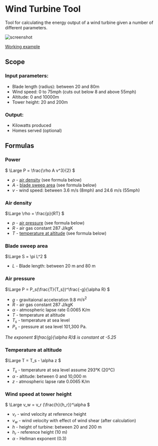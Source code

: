 # Wind Turbine Tool

Tool for calculating the energy output of a wind turbine given a number of different parameters.

![screenshot](https://user-images.githubusercontent.com/492003/136448160-81d5ccfa-beb2-4cc5-ad2e-f0bb898069d4.jpg)

[Working example](https://dld-brown.gitlab.io/faculty-projects/wind-turbine-tool)

## Scope

### Input parameters:

* Blade length (radius): between 20 and 80m
* Wind speed: 0 to 75mph (cuts out below 8 and above 55mph)
* Altitude: 0 and 10000m
* Tower height: 20 and 200m

### Output:

* Kilowatts produced
* Homes served (optional)

## Formulas
### Power

$`
\Large P = \frac{\rho A v^3}{2}
`$

* $`\rho`$ - [air density](#air-density) (see formula below)
* $`A`$ - [blade sweep area](#blade-sweep-area) (see formula below)
* $`v`$ - wind speed: between 3.6 m/s (8mph) and 24.6 m/s (55mph)

### Air density

$`\Large
\rho = \frac{p}{RT}
`$

* $`p`$ - [air pressure](#air-pressure) (see formula below)
* $`R`$ - air gas constant 287 J/kgK
* $`T`$ - [temperature at altitude](#temperature-at-altitude) (see formula below)

### Blade sweep area

$`\Large
S = \pi L^2
`$

* $`L`$ - Blade length: between 20 m and 80 m

### Air pressure

$`\Large
P = P_s(\frac{T}{T_s})^\frac{-g}{\alpha R}
`$

* $`g`$ - gravitaional acceleration 9.8 $`m/s^2`$
* $`R`$ - air gas constant 287 J/kgK
* $`\alpha`$ - atmospheric lapse rate 0.0065 K/m
* $`T`$ - temperature at altitude
* $`T_s`$ - temperature at sea level
* $`P_s`$ - pressure at sea level 101,300 Pa.

*The exponent $`\frac{g}{\alpha R}`$ is constant at -5.25*

### Temperature at altitude

$`\Large
T = T_s - \alpha z
`$

* $`T_s`$ - temperature at sea level assume 293°K (20°C)
* $`\alpha`$ - altitude: between 0 and 10,000 m
* $`z`$ - atmospheric lapse rate 0.0065 K/m

### Wind speed at tower height

$`
\Large v_w = v_r (\frac{h}{h_r})^\alpha
`$

* $`v_r`$ - wind velocity at reference height
* $`v_w`$ - wind velocity with effect of wind shear (after calculation)
* $`h`$ - height of turbine: between 20 and 200 m
* $`h_r`$ - reference height (10 m)
* $`\alpha`$ - Hellman exponent (0.3)

